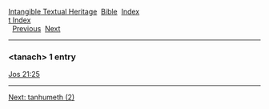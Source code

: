 [Intangible Textual Heritage](../../index)  [Bible](../index) 
[Index](index)   
[t Index](_t_)  
  [Previous](c11288)  [Next](c11290) 

------------------------------------------------------------------------

### &lt;tanach&gt; 1 entry

[Jos 21:25](../kjv/jos021.htm#025)  

------------------------------------------------------------------------

[Next: tanhumeth (2)](c11290)

